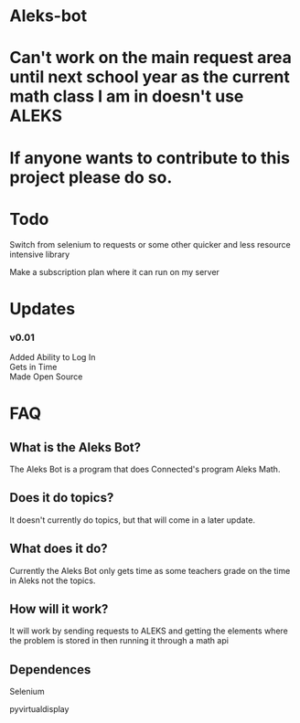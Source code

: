 # Aleks-bot


<h1>Can't work on the main request area until next school year as the current math class I am in doesn't use ALEKS</h1>
<h1> If anyone wants to contribute to this project please do so. </h1>
<h1>Todo</h1>
<p>Switch from selenium to requests or some other quicker and less resource intensive library</p>
<p>Make a subscription plan where it can run on my server</p>

<h1>Updates</h1>
<h3>v0.01</h3>
Added Ability to Log In<br>
Gets in Time<br>
Made Open Source</h3>

<h1>FAQ</h1>
<h2>What is the Aleks Bot? </h2>
  <p>The Aleks Bot is a program that does Connected's program Aleks Math.</p> 
  
  <h2>Does it do topics?</h2>
  <p>It doesn't currently do topics, but that will come in a later update.</p>
  
  <h2>What does it do?</h2>
  <p>Currently the Aleks Bot only gets time as some teachers grade on the time in Aleks not the topics.</p>
  
<h2>How will it work?</h2>
<p>It will work by sending requests to ALEKS and getting the elements where the problem is stored in then running it through a math api</p>
  <h2>Dependences</h2>
 <p>Selenium</p>
<p>pyvirtualdisplay</p>
